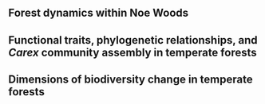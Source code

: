 
## Forest dynamics within Noe Woods

## Functional traits, phylogenetic relationships, and *Carex* community assembly in temperate forests

## Dimensions of biodiversity change in temperate forests

